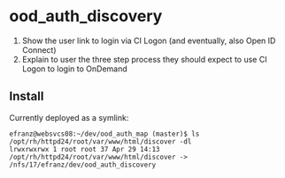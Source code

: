 # ood_auth_discovery

1. Show the user link to login via CI Logon (and eventually, also Open ID Connect)
2. Explain to user the three step process they should expect to use CI Logon to login to OnDemand

## Install

Currently deployed as a symlink:

```
efranz@websvcs08:~/dev/ood_auth_map (master)$ ls
/opt/rh/httpd24/root/var/www/html/discover -dl
lrwxrwxrwx 1 root root 37 Apr 29 14:13
/opt/rh/httpd24/root/var/www/html/discover -> /nfs/17/efranz/dev/ood_auth_discovery
```
